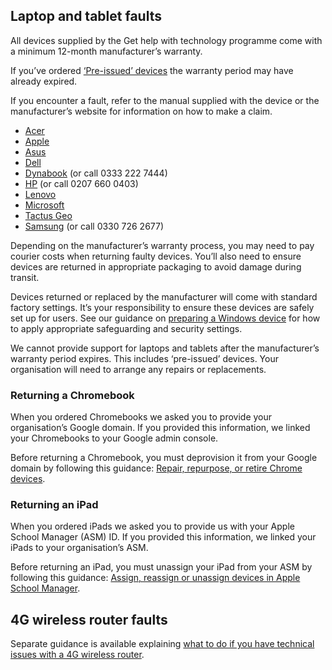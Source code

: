 ## Laptop and tablet faults

All devices supplied by the Get help with technology programme come with a minimum
12-month manufacturer&rsquo;s warranty.

If you&rsquo;ve ordered [&lsquo;Pre-issued&rsquo; devices](/devices/device-specification#pre-issued-devices) the warranty period may have already expired.

If you encounter a fault, refer to the manual supplied with the device or the manufacturer&rsquo;s
website for information on how to make a claim.

* [Acer](https://www.acer.com/ac/en/GB/content/support)
* [Apple](https://support.apple.com/en-gb/ipad/repair/service)
* [Asus](https://www.asus.com/uk/support/warranty-status-inquiry/)
* [Dell](https://www.dell.com/support/home/en-uk?app=warranty)
* [Dynabook](https://support.dynabook.com/warranty) (or call 0333 222 7444)
* [HP](https://support.hp.com/gb-en/checkwarranty) (or call 0207 660 0403)
* [Lenovo](https://pcsupport.lenovo.com/uk/en/warrantylookup#/)
* [Microsoft](https://docs.microsoft.com/en-gb/surface/)
* [Tactus Geo](https://geo-computers.com/support/)
* [Samsung](https://www.samsung.com/uk/business/support/) (or call 0330 726 2677)

Depending on the manufacturer&rsquo;s warranty process, you may need to pay courier costs
when returning faulty devices. You&rsquo;ll also need to ensure devices are returned in
appropriate packaging to avoid damage during transit.

Devices returned or replaced by the manufacturer will come with standard factory settings.
It&rsquo;s your responsibility to ensure these devices are safely set up for users. See our
guidance on [preparing a Windows device](/devices/preparing-a-standard-windows-device) for how to apply appropriate safeguarding and
security settings.

We cannot provide support for laptops and tablets after the manufacturer&rsquo;s warranty period
expires. This includes &lsquo;pre-issued&rsquo; devices. Your organisation will need to arrange any
repairs or replacements.

### Returning a Chromebook

When you ordered Chromebooks we asked you to provide your organisation&rsquo;s Google
domain. If you provided this information, we linked your Chromebooks to your Google
admin console.

Before returning a Chromebook, you must deprovision it from your Google domain by
following this guidance: [Repair, repurpose, or retire Chrome devices](https://support.google.com/chrome/a/answer/3523633).

### Returning an iPad

When you ordered iPads we asked you to provide us with your Apple School Manager
(ASM) ID. If you provided this information, we linked your iPads to your organisation&rsquo;s
ASM.

Before returning an iPad, you must unassign your iPad from your ASM by following this
guidance: [Assign, reassign or unassign devices in Apple School Manager](https://support.apple.com/en-gb/guide/apple-school-manager/asmf500c0851/web).

## 4G wireless router faults

Separate guidance is available explaining
[what to do if you have technical issues with a 4G wireless router](/devices/managing-your-4g-wireless-routers).
